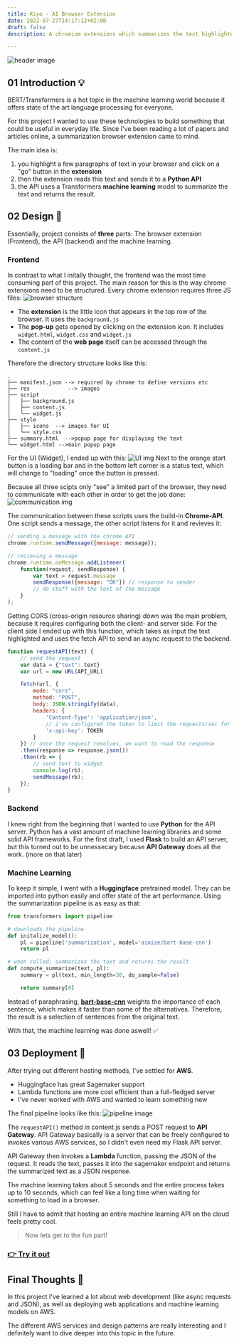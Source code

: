 ```yaml
---
title: Kiyo - AI Browser Extension
date: 2022-07-27T14:17:12+02:00
draft: false 
description: A chromium extensions which summarizes the text highlighted in your browser via AI. Build with JS, Python and AWS

---
```

![header image](https://cascodes.github.io/cascodes_hugo/md_img/kiyo_smug.png)


## 01 Introduction 💡
BERT/Transformers is a hot topic in the machine learning world because it offers state of the art language processing for everyone.

For this project I wanted to use these technologies to build something that could be useful in everyday life.
Since I've been reading a lot of papers and articles online, a summarization browser extension came to mind.

The main idea is:
1. you highlight a few paragraphs of text in your browser and click on a "go" button in the **extension**
2. then the extension reads this text and sends it to a **Python API** 
3. the API uses a Transformers **machine learning** model to summarize the text and returns the result.


## 02 Design 📝
Essentially, project consists of **three** parts: The browser extension (Frontend), the API (backend) and the machine learning.

### Frontend
In contrast to what I initally thought, the frontend was the most time consuming part of this project.
The main reason for this is the way chrome extensions need to be structured.
Every chrome extension requires three JS files:
![browser structure](https://cascodes.github.io/cascodes_hugo/md_img/browser_structure.png)

- The **extension** is the little icon that appears in the top row of the browser. It uses the `background.js`
- The **pop-up** gets opened by clicking on the extension icon. It includes `widget.html`, `widget.css` and `widget.js`
- The content of the **web page** itself can be accessed through the `content.js`

Therefore the directory structure looks like this:
```
.
├── manifest.json --> required by chrome to define versions etc
├── res            --> images
├── script
│   ├── background.js
│   ├── content.js
│   └── widget.js
├── style
│   ├── icons  --> images for UI
│   └── style.css
├── summary.html  -->popup page for displaying the text
└── widget.html -->main popup page
```

For the UI (Widget), I ended up with this:
![UI img](https://cascodes.github.io/cascodes_hugo/md_img/kiyo_ui.png)
Next to the orange start button is a loading bar and in the bottom left corner is a status text, which will change to "loading" once the button is pressed.

Because all three scipts only "see" a limited part of the browser, they need to communicate with each other in order to get the job done:
![communication img](https://cascodes.github.io/cascodes_hugo/md_img/extension_communication.png)

The communication between these scripts uses the build-in **Chrome-API**. One script sends a message, the other script listens for it and revieves it: 
```js
// sending a message with the chrome API
chrome.runtime.sendMessage({message: message});
```

```js
// recieving a message
chrome.runtime.onMessage.addListener(
    function(request, sendResponse) {    
        var text = request.message
        sendResponse({message: "OK"}) // response to sender
        // do stuff with the text of the message
    }
);
```

 Getting CORS (cross-origin resource sharing) down was the main problem, because it requires configuring both the client- and server side. For the client side I ended up with this function, which takes as input the text highlighted and uses the fetch API to send an async request to the backend.

```js
function requestAPI(text) {
    // send the request
    var data = {"text": text}
    var url = new URL(API_URL)

    fetch(url, {
        mode: "cors",
        method: "POST",
        body: JSON.stringify(data),
        headers: {
            'Content-Type': 'application/json',
            // i've configured the token to limit the requests/sec for security
            'x-api-key': TOKEN
        }
    }) // once the request resolves, we want to read the response
    .then(response => response.json())
    .then(rb => {
        // send text to widget
        console.log(rb);
        sendMessage(rb);
    });
}
```

### Backend
I knew right from the beginning that I wanted to use **Python** for the API server.
Python has a vast amount of machine learning libraries and some solid API frameworks. For the first draft, I used **Flask** to build an API server, but this turned out to be unnessecary because **API Gateway** does all the work. (more on that later)

### Machine Learning
To keep it simple, I went with a **Huggingface** pretrained model. They can be imported into python easily and offer state of the art performance.
Using the summarization pipeline is as easy as that:

```py
from transformers import pipeline

# downloads the pipeline
def initalize_model():
    pl = pipeline('summarization', model='ainize/bart-base-cnn') 
    return pl

# when called, summarizes the text and returns the result
def compute_summarize(text, pl):
    summary = pl(text, min_length=30, do_sample=False)

    return summary[0]

```
Instead of paraphrasing, [**bart-base-cnn**](https://huggingface.co/ainize/bart-base-cnn) weights the importance of each sentence, which makes it faster than some of the alternatives. Therefore, the result is a selection of sentences from the original text.

With that, the machine learning was done aswell! ✅

## 03 Deployment 🚀
After trying out different hosting methods, I've settled for **AWS**. 

- Huggingface has great Sagemaker support
- Lambda functions are more cost efficient than a full-fledged server
- I've never worked with AWS and wanted to learn something new

The final pipeline looks like this:
![pipeline image](https://cascodes.github.io/cascodes_hugo/md_img/aws_pipeline.png)

The `requestAPI()` method in content.js sends a POST request to **API Gateway**. API Gateway basically is a server that can be freely configured to invokes various AWS services, so I didn't even need my Flask API server.


API Gateway then invokes a **Lambda** function, passing the JSON of the request.
It reads the text, passes it into the sagemaker endpoint and returns the summarized text as a JSON response.

The machine learning takes about 5 seconds and the entire process takes up to 10 seconds, which can feel like a long time when waiting for something to load in a browser.

Still I have to admit that hosting an entire machine learning API on the cloud feels pretty cool.

> Now lets get to the fun part!
### [👉 **Try it out**](https://github.com/CasCodes/Kiyo/releases/tag/v.1.0.0)

## Final Thoughts 💭

In this project I've learned a lot about web development (like async requests and JSON), as well as deploying web applications and machine learning models on AWS.

The different AWS services and design patterns are really interesting and I definitely want to dive deeper into this topic in the future.
